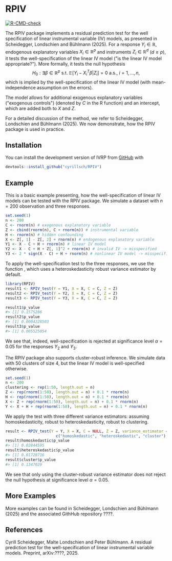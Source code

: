 
<!-- README.md is generated from README.Rmd. Please edit that file -->

# RPIV

<!-- badges: start -->

[![R-CMD-check](https://github.com/cyrillsch/RPIV/actions/workflows/R-CMD-check.yaml/badge.svg)](https://github.com/cyrillsch/RPIV/actions/workflows/R-CMD-check.yaml)
<!-- badges: end -->

The RPIV package implements a residual prediction test for the well
specification of linear instrumental variable (IV) models, as presented
in Scheidegger, Londschien and Bühlmann (2025). For a response
$Y_i\in \mathbb R$, endogenous explanatory variables
$X_i\in \mathbb R^p$ and instruments $Z_i\in \mathbb R^d$ ($d\geq p$),
it tests the well-specification of the linear IV model ("is the
linear IV model appropriate?"). More formally, it tests the null
hypothesis
$$H_0: \exists \beta\in \mathbb R^p\text{ s.t. } \mathbb E[Y_i - X_i^T\beta|Z_i] = 0 \text{ a.s., } i =1,\ldots, n,$$
which is implied by the well-specification of the linear IV model (with
mean-independence assumption on the errors).

The model allows for additional exogenous explanatory variables
("exogenous controls") (denoted by $C$ in the R function) and an
intercept, which are added both to $X$ and $Z$.

For a detailed discussion of the method, we refer to Scheidegger,
Londschien and Bühlmann (2025). We now demonstrate, how the RPIV package
is used in practice.

## Installation

You can install the development version of IVRP from
[GitHub](https://github.com/) with

``` r
devtools::install_github("cyrillsch/RPIV")
```

## Example

This is a basic example presenting, how the well-specification of linear
IV models can be tested with the RPIV package. We simulate a dataset
with $n = 200$ observation and three responses.

``` r
set.seed(1)
n <- 200
C <- rnorm(n) # exogenous explanatory variable
Z <- cbind(rnorm(n), C + rnorm(n)) # instrumental variable
H <- rnorm(n) # hidden confounding
X <- Z[, 1] - Z[, 2] + rnorm(n) # endogenous explanatory variable
Y1 <- X - C + H + rnorm(n) # linear IV model
Y2 <- X - C + H + Z[, 1]^2 + rnorm(n) # invalid IV -> misspecified
Y3 <- 2 * sign(X - C) + H + rnorm(n) # nonlinear IV model -> misspecified
```

To apply the well-specification test to the three responses, we use the
function , which uses a heteroskedasticity robust variance estimator by
default.

``` r
library(RPIV)
result1 <- RPIV_test(Y = Y1, X = X, C = C, Z = Z)
result2 <- RPIV_test(Y = Y2, X = X, C = C, Z = Z)
result3 <- RPIV_test(Y = Y3, X = X, C = C, Z = Z)

result1$p_value
#> [1] 0.1575286
result2$p_value
#> [1] 0.0004228503
result3$p_value
#> [1] 0.005525054
```

We see that, indeed, well-specification is rejected at significance
level $\alpha = 0.05$ for the responses $Y_2$ and $Y_3$.

The RPIV package also supports cluster-robust inference. We simulate
data with 50 clusters of size 4, but the linear IV model is
well-specified otherwise.

``` r
set.seed(1)
n <- 200
clustering <- rep(1:50, length.out = n)
Z <- rep(rnorm(1:50), length.out = n) + 0.1 * rnorm(n)
H <- rep(rnorm(1:50), length.out = n) + 0.1 * rnorm(n)
X <- Z + rep(rnorm(1:50), length.out = n) + 0.1 * rnorm(n)
Y <- X + H + rep(rnorm(1:50), length.out = n) + 0.1 * rnorm(n)
```

We apply the test with three different variance estimators: assuming
homoskedasticity, robust to heteroskedasticity, robust to clustering.

``` r
result <- RPIV_test(Y = Y, X = X, C = NULL, Z = Z, variance_estimator = 
                      c("homoskedastic", "heteroskedastic", "cluster"), clustering = clustering)
result$homoskedastic$p_value
#> [1] 0.02844595
result$heteroskedastic$p_value
#> [1] 0.01728716
result$cluster$p_value
#> [1] 0.1347029
```

We see that only using the cluster-robust variance estimator does not
reject the null hypothesis at significance level $\alpha = 0.05$.

## More Examples

More examples can be found in Scheidegger, Londschien and Bühlmann
(2025) and the associated GithHub repository ????.

## References

Cyrill Scheidegger, Malte Londschien and Peter Bühlmann. A residual
prediction test for the well-specification of linear instrumental
variable models. Preprint, arXiv:????, 2025.
